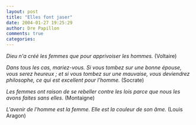 ```yaml
---
layout: post
title: "Elles font jaser"
date: 2004-01-27 19:25:29
author: Dre Papillon
comments: true
categories: 
---
```



*Dieu n'a créé les femmes que pour apprivoiser les hommes.*  (Voltaire) 

*Dans tous les cas, mariez-vous. Si vous tombez sur une bonne épouse, vous serez heureux ; et si vous tombez sur une mauvaise, vous deviendrez philosophe, ce qui est excellent pour l'homme.*  (Socrate)
 
*Les femmes ont raison de se rebeller contre les lois parce que nous les avons faites sans elles.*  (Montaigne)
 
*L'avenir de l'homme est la femme. Elle est la couleur de son âme.*  (Louis Aragon) 